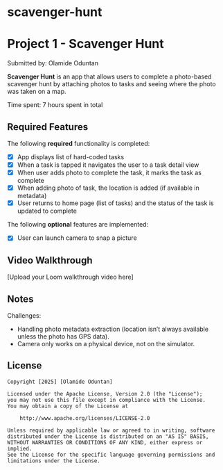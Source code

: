 # scavenger-hunt

# Project 1 - Scavenger Hunt

Submitted by: Olamide Oduntan

**Scavenger Hunt** is an app that allows users to complete a photo-based scavenger hunt by attaching photos to tasks and seeing where the photo was taken on a map.

Time spent: 7 hours spent in total

## Required Features

The following **required** functionality is completed:

- [x] App displays list of hard-coded tasks
- [x] When a task is tapped it navigates the user to a task detail view
- [x] When user adds photo to complete the task, it marks the task as complete
- [x] When adding photo of task, the location is added (if available in metadata)
- [x] User returns to home page (list of tasks) and the status of the task is updated to complete
 
The following **optional** features are implemented:

- [x] User can launch camera to snap a picture


## Video Walkthrough

[Upload your Loom walkthrough video here]

## Notes

Challenges:
- Handling photo metadata extraction (location isn’t always available unless the photo has GPS data).  
- Camera only works on a physical device, not on the simulator.  

## License

    Copyright [2025] [Olamide Oduntan]

    Licensed under the Apache License, Version 2.0 (the "License");
    you may not use this file except in compliance with the License.
    You may obtain a copy of the License at

        http://www.apache.org/licenses/LICENSE-2.0

    Unless required by applicable law or agreed to in writing, software
    distributed under the License is distributed on an "AS IS" BASIS,
    WITHOUT WARRANTIES OR CONDITIONS OF ANY KIND, either express or implied.
    See the License for the specific language governing permissions and
    limitations under the License.
